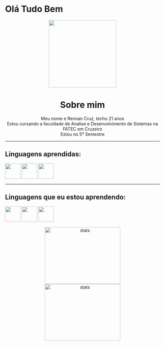 <!--<img width="100%" src="https://capsule-render.vercel.app/api?type=wave&color=#F58563&height=120&section=header"/>-->
<h1>Olá Tudo Bem</h1>
<p align="center"><img height="220px" src="https://github.com/RennanXD/RennanXD/assets/91549549/495bd59f-de05-4e58-a6b9-0e3e77f6e60b"></p>

<h1 align="center">Sobre mim</h1>
<p align="center">Meu nome e Rennan Cruz, tenho 21 anos<br>
Estou cursando a faculdade de Analise e Desenvolvimento de Sistemas na FATEC em Cruzeiro<br>
Estou no 5º Semestre</p>

<hr>
<h2>Linguagens aprendidas:</h2>
<p>
<img src="https://cdn.jsdelivr.net/gh/devicons/devicon/icons/java/java-original.svg" width="50" height="50"/>
<img src="https://cdn.jsdelivr.net/gh/devicons/devicon/icons/html5/html5-original.svg" width="50" height="50"/>
<img src="https://cdn.jsdelivr.net/gh/devicons/devicon/icons/css3/css3-original.svg" width="50" height="50"/></p>
 <hr>
 
 <h2>Linguagens que eu estou aprendendo:</h2>
 <p>
 <img src="https://cdn.jsdelivr.net/gh/devicons/devicon/icons/javascript/javascript-plain.svg" width="50" height="50"/>
 <img src="https://cdn.jsdelivr.net/gh/devicons/devicon/icons/php/php-plain.svg" width="50" height="50"/>
 <img src="https://cdn.jsdelivr.net/gh/devicons/devicon/icons/lua/lua-original-wordmark.svg" width="50" height="50"/>
 </p>

 <div align="center">
 <img width="70%" height="185px" src="https://github-readme-stats.vercel.app/api?username=RennanXD&show_icons=true&theme=dracula" alt="stats">
 <img width="70%" height="185px" src="https://github-readme-stats.vercel.app/api/top-langs/?username=RennanXD&layout=compact&theme=dracula" alt="stats">
 </div>
 
